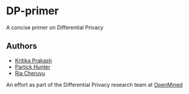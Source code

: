 # DP-primer
A concise primer on Differential Privacy  

## Authors
- [Kritika Prakash](https://github.com/Kritikalcoder)  
- [Partick Hunter](https://github.com/PatrickHunter)  
- [Ria Cheruvu](https://github.com/riacheruvu)  
  
An effort as part of the Differential Privacy research team at [OpenMined](https://github.com/openmined)  
  
